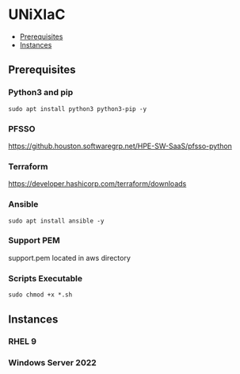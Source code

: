 # UNiXIaC

- [Prerequisites](#prerequisites)
- [Instances](#instances)

## Prerequisites
### Python3 and pip
```
sudo apt install python3 python3-pip -y  
```
### PFSSO 
https://github.houston.softwaregrp.net/HPE-SW-SaaS/pfsso-python  
### Terraform 
https://developer.hashicorp.com/terraform/downloads  
### Ansible   
```
sudo apt install ansible -y
```
### Support PEM 
support.pem located in aws directory  
### Scripts Executable 
```
sudo chmod +x *.sh  
```

## Instances
### RHEL 9
### Windows Server 2022